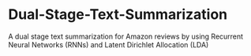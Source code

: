 # Dual-Stage-Text-Summarization
A dual stage text summarization for Amazon reviews by using Recurrent Neural Networks (RNNs) and Latent Dirichlet Allocation (LDA)
